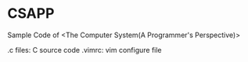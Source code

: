 # CSAPP
Sample Code of <The Computer System(A Programmer's Perspective)>

.c files: C source code
.vimrc: vim configure file
